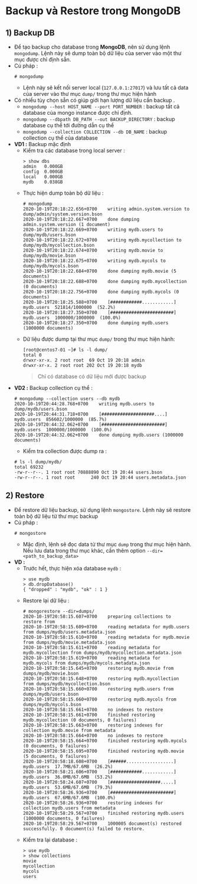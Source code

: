 # Backup và Restore trong MongoDB
## **1) Backup DB**
- Để tạo backup cho database trong **MongoDB**, nên sử dụng lệnh `mongodump`. Lệnh này sẽ dump toàn bộ dữ liệu của server vào một thư mục được chỉ định sẵn. 
- Cú pháp :
    ```
    # mongodump
    ```
    - Lệnh này sẽ kết nối server local (`127.0.0.1:27017`) và lưu tất cả data của server vào thư mục `dump/` trong thư mục hiện hành
- Có nhiều tùy chọn sẵn có giúp giới hạn lượng dữ liệu cần backup .
    - `mongodump --host HOST_NAME --port PORT_NUMBER` : backup tất cả database của mongo instance được chỉ định.
    - `mongodump --dbpath DB_PATH --out BACKUP_DIRECTORY` : backup database cụ thể tới đường dẫn cụ thể
    - `mongodump --collection COLLECTION --db DB_NAME` : backup collection cụ thể của database
- **VD1 :** Backup mặc định
    - Kiểm tra các database trong local server :
        ```
        > show dbs
        admin   0.000GB
        config  0.000GB
        local   0.000GB
        mydb    0.038GB
        ```
    - Thực hiện dump toàn bộ dữ liệu :
        ```
        # mongodump
        2020-10-19T20:18:22.656+0700    writing admin.system.version to dump/admin/system.version.bson
        2020-10-19T20:18:22.667+0700    done dumping admin.system.version (1 document)
        2020-10-19T20:18:22.669+0700    writing mydb.users to dump/mydb/users.bson
        2020-10-19T20:18:22.672+0700    writing mydb.mycollection to dump/mydb/mycollection.bson
        2020-10-19T20:18:22.674+0700    writing mydb.movie to dump/mydb/movie.bson
        2020-10-19T20:18:22.675+0700    writing mydb.mycols to dump/mydb/mycols.bson
        2020-10-19T20:18:22.684+0700    done dumping mydb.movie (5 documents)
        2020-10-19T20:18:22.688+0700    done dumping mydb.mycollection (0 documents)
        2020-10-19T20:18:22.756+0700    done dumping mydb.mycols (0 documents)
        2020-10-19T20:18:25.588+0700    [############............]  mydb.users  521814/1000000  (52.2%)
        2020-10-19T20:18:27.350+0700    [########################]  mydb.users  1000000/1000000  (100.0%)
        2020-10-19T20:18:27.350+0700    done dumping mydb.users (1000000 documents)
        ```
    - Dữ liệu được dump tại thư mục `dump/` trong thư mục hiện hành:
        ```
        [root@centos7-01 ~]# ls -l dump/
        total 0
        drwxr-xr-x. 2 root root  69 Oct 19 20:18 admin
        drwxr-xr-x. 2 root root 202 Oct 19 20:18 mydb
        ```
        > Chỉ có database có dữ liệu mới được backup
- **VD2 :** Backup collection cụ thể :
    ```
    # mongodump --collection users --db mydb
    2020-10-19T20:44:28.768+0700    writing mydb.users to dump/mydb/users.bson
    2020-10-19T20:44:31.718+0700    [####################....]  mydb.users  856602/1000000  (85.7%)
    2020-10-19T20:44:32.062+0700    [########################]  mydb.users  1000000/1000000  (100.0%)
    2020-10-19T20:44:32.062+0700    done dumping mydb.users (1000000 documents)
    ```
    - Kiểm tra collection được dump ra :
    ```
    # ls -l dump/mydb/
    total 69232
    -rw-r--r--. 1 root root 70888890 Oct 19 20:44 users.bson
    -rw-r--r--. 1 root root      240 Oct 19 20:44 users.metadata.json
    ```
## **2) Restore**
- Để restore dữ liệu backup, sử dụng lệnh `mongostore`. Lệnh này sẽ restore toàn bộ dữ liệu từ thư mục backup
- Cú pháp :
    ```
    # mongostore
    ```
    - Mặc định, lệnh sẽ đọc data từ thư mục `dump` trong thư mục hiện hành. Nếu lưu data trong thư mục khác, cần thêm option `--dir=<path_to_backup_data>`
- **VD :**
    - Trước hết, thực hiện xóa database `mydb` :
        ```
        > use mydb
        > db.dropDatabase()
        { "dropped" : "mydb", "ok" : 1 }
        ```
    - Restore lại dữ liệu :
        ```
        # mongorestore --dir=dumps/
        2020-10-19T20:58:15.607+0700    preparing collections to restore from
        2020-10-19T20:58:15.609+0700    reading metadata for mydb.users from dumps/mydb/users.metadata.json
        2020-10-19T20:58:15.610+0700    reading metadata for mydb.movie from dumps/mydb/movie.metadata.json
        2020-10-19T20:58:15.611+0700    reading metadata for mydb.mycollection from dumps/mydb/mycollection.metadata.json
        2020-10-19T20:58:15.619+0700    reading metadata for mydb.mycols from dumps/mydb/mycols.metadata.json
        2020-10-19T20:58:15.645+0700    restoring mydb.movie from dumps/mydb/movie.bson
        2020-10-19T20:58:15.648+0700    restoring mydb.mycollection from dumps/mydb/mycollection.bson
        2020-10-19T20:58:15.660+0700    restoring mydb.users from dumps/mydb/users.bson
        2020-10-19T20:58:15.660+0700    restoring mydb.mycols from dumps/mydb/mycols.bson
        2020-10-19T20:58:15.661+0700    no indexes to restore
        2020-10-19T20:58:15.661+0700    finished restoring mydb.mycollection (0 documents, 0 failures)
        2020-10-19T20:58:15.663+0700    restoring indexes for collection mydb.movie from metadata
        2020-10-19T20:58:15.664+0700    no indexes to restore
        2020-10-19T20:58:15.664+0700    finished restoring mydb.mycols (0 documents, 0 failures)
        2020-10-19T20:58:15.695+0700    finished restoring mydb.movie (5 documents, 0 failures)
        2020-10-19T20:58:18.608+0700    [######..................]  mydb.users  17.7MB/67.6MB  (26.2%)
        2020-10-19T20:58:21.606+0700    [############............]  mydb.users  36.0MB/67.6MB  (53.2%)
        2020-10-19T20:58:24.607+0700    [###################.....]  mydb.users  53.6MB/67.6MB  (79.3%)
        2020-10-19T20:58:26.936+0700    [########################]  mydb.users  67.6MB/67.6MB  (100.0%)
        2020-10-19T20:58:26.936+0700    restoring indexes for collection mydb.users from metadata
        2020-10-19T20:58:29.567+0700    finished restoring mydb.users (1000000 documents, 0 failures)
        2020-10-19T20:58:29.567+0700    1000005 document(s) restored successfully. 0 document(s) failed to restore.
        ```
    - Kiểm tra lại database :
        ```
        > use mydb
        > show collections
        movie
        mycollection
        mycols
        users
        ```